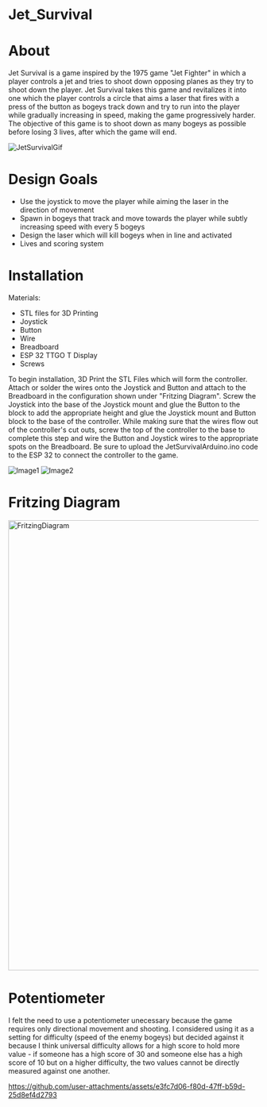 # Jet_Survival

# About
Jet Survival is a game inspired by the 1975 game "Jet Fighter" in which a player controls a jet and tries to shoot down opposing planes as they try to shoot down the player. 
Jet Survival takes this game and revitalizes it into one which the player controls a circle that aims a laser that fires with a press of the button as bogeys track down and try to run into the player while gradually increasing in speed, making the game progressively harder. The objective of this game is to shoot down as many bogeys as possible before losing 3 lives, after which the game will end. 

![JetSurvivalGif](https://github.com/user-attachments/assets/59996f93-7b38-43e7-b2d2-ec1f05d15884)

# Design Goals
- Use the joystick to move the player while aiming the laser in the direction of movement
- Spawn in bogeys that track and move towards the player while subtly increasing speed with every 5 bogeys
- Design the laser which will kill bogeys when in line and activated
- Lives and scoring system

# Installation
Materials:
- STL files for 3D Printing
- Joystick
- Button
- Wire
- Breadboard
- ESP 32 TTGO T Display
- Screws

To begin installation, 3D Print the STL Files which will form the controller. Attach or solder the wires onto the Joystick and Button and attach to the Breadboard in the configuration shown under "Fritzing Diagram". Screw the Joystick into the base of the Joystick mount and glue the Button to the block to add the appropriate height and glue the Joystick mount and Button block to the base of the controller. While making sure that the wires flow out of the controller's cut outs, screw the top of the controller to the base to complete this step and wire the Button and Joystick wires to the appropriate spots on the Breadboard. Be sure to upload the JetSurvivalArduino.ino code to the ESP 32 to connect the controller to the game. 

![Image1](https://github.com/user-attachments/assets/c9bfe1b4-10ec-4fca-ad7f-ca7c247f46f6)
![Image2](https://github.com/user-attachments/assets/a3e0f0cc-e7bd-4dec-b1a2-eb617450c972)

# Fritzing Diagram

<img width="907" alt="FritzingDiagram" src="https://github.com/user-attachments/assets/82016b17-997a-4a13-bb51-a07798cd9c5a">

# Potentiometer

I felt the need to use a potentiometer unecessary because the game requires only directional movement and shooting. I considered using it as a setting for difficulty (speed of the enemy bogeys) but decided against it because I think universal difficulty allows for a high score to hold more value - if someone has a high score of 30 and someone else has a high score of 10 but on a higher difficulty, the two values cannot be directly measured against one another. 

https://github.com/user-attachments/assets/e3fc7d06-f80d-47ff-b59d-25d8ef4d2793


